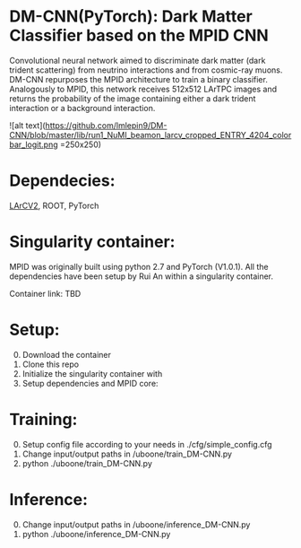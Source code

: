 # DM-CNN(PyTorch): Dark Matter Classifier based on the MPID CNN 

Convolutional neural network aimed to discriminate dark matter (dark trident scattering) from 
neutrino interactions and from cosmic-ray muons. DM-CNN repurposes the MPID architecture to 
train a binary classifier. Analogously to MPID, this network receives 512x512 LArTPC images and returns the probability
of the image containing either a dark trident interaction or a background interaction. 


![alt text](https://github.com/lmlepin9/DM-CNN/blob/master/lib/run1_NuMI_beamon_larcv_cropped_ENTRY_4204_colorbar_logit.png =250x250)

# Dependecies:
[LArCV2](https://github.com/LArbys/LArCV),
ROOT,
PyTorch

# Singularity container:

MPID was originally built using python 2.7 and PyTorch (V1.0.1). All the dependencies 
have been setup by Rui An within a singularity container.

Container link: TBD 

# Setup:
0. Download the container 
1. Clone this repo 
2. Initialize the singularity container with 
3. Setup dependencies and MPID core: 

# Training:
0. Setup config file according to your needs in ./cfg/simple_config.cfg 
1. Change input/output paths in /uboone/train_DM-CNN.py 
2. python ./uboone/train_DM-CNN.py 

# Inference:
0. Change input/output paths in /uboone/inference_DM-CNN.py 
1. python ./uboone/inference_DM-CNN.py 

